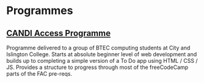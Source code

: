 # Programmes

## [CANDI Access Programme](./CANDI)

Programme delivered to a group of BTEC computing students at City and Islington College. Starts at absolute beginner level of web development and builds up to completing a simple version of a To Do app using HTML / CSS / JS. Provides a structure to progress through most of the freeCodeCamp parts of the FAC pre-reqs.
